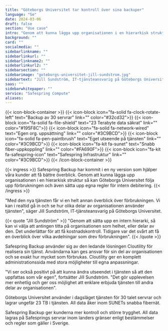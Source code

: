 ```yaml
---
title: "Göteborgs Universitet tar kontroll över sina backuper"
language: "Se"
date: 2024-03-06
draft: false
section: "Use case"
intro: "Genom att kunna lägga upp organisationen i en hierarkisk struktur så kan Göteborgs Universitet följa upp förbrukningen och även sätta upp egna regler för intern debitering"
background: ""
card: ""
socialmedia: ""
sidebarlinkname: ""
sidebarlinkurl: ""
sidebarlinkname2: ""
sidebarlinkurl2: ""
sidebarsection: ""
sidebarimage: "goteborgs-universitet-jill-sundstrom.jpg"
sidebartext: "Jill Sundström, IT-tjänsteansvarig på Göteborgs Universitet, beskriver vinsten av att följa upp förbrukningen och även sätta upp egna regler för intern debitering."
saas: ""
sidebarwhitepaper: ""
service: "Safespring Compute"
aliases:
---
```


{{< icon-block-container >}}
    {{< icon-block icon="fa-solid fa-clock-rotate-left" text="Backup av 30 servrar" link="" color="#32cd32">}}
    {{< icon-block icon="fa-solid fa-file-shield" text="23 Terabyte data säkrat" link="" color="#195F8C">}}
    {{< icon-block icon="fa-solid fa-network-wired" text="Egen org. uppsättning" link="" color="#3C9BCD">}}
    {{< icon-block icon="fa-solid fa-pen-paintbrush" text="Eget utseende på tjänsten" link="" color="#3C9BCD">}}
    {{< icon-block icon="fa-kit fa-sunet" text="Snabb fiber-uppkoppling" link="" color="#FA690F">}}
    {{< icon-block icon="fa-kit fa-safespring-icon" text="Safespring Infrastruktur" link="" color="#3C9BCD">}}
{{< /icon-block-container >}}

{{< ingress >}}
Safespring Backup har kommit i en ny version som hjälper våra kunder att få bättre överblick. Genom att kunna lägga upp organisationen i en hierarkisk struktur så kan Göteborgs Universitet följa upp förbrukningen och även sätta upp egna regler för intern debitering.
{{< /ingress >}}

"Med den nya tjänsten får vi en helt annan överblick över förbrukningen. Vi kan i realtid gå in och se hur olika delar av organisationen använder tjänsten", säger Jill Sundström, IT-tjänsteansvarig på Göteborgs Universitet.

{{< quote "Jill Sundström" >}}
"Genom att sätta upp en intern hierarki, så kan vi välja att antingen titta på organisationen som helhet, eller delar av den. Det underlättar för att få kostnadskontroll. Tidigare var det svårt att få en överblick över vilka avdelningar som drev förbrukningen".
{{< /quote >}}

Safespring Backup använder sig av den ledande lösningen Cloutility för realisera sin tjänst. Användarna kan ges ansvar för sin del av organisationen och se exakt hur mycket som förbrukas.  Cloutility ger en komplett administrationssida med stora möjligheter till egna anpassningar.

"Vi ser också positivt på att kunna ändra utseendet i tjänsten så att den uppfattas som vår egen", fortsätter Jill Sundström. "Det gör upplevelsen mer enhetlig och ger oss möjlighet att enklare erbjuda tjänsten till andra delar av organisationen".

Göteborgs Universitet använder i dagsläget tjänsten för 30 talet servrar och lagrar ungefär 23 TB i tjänsten. All data åker inom SUNETs snabba fibernät.

Safespring Backup ger kunderna mer kontroll och större trygghet. All data lagras på Safesprings servrar inom landers gränser enligt bestämmelser och regler som gäller i Sverige.